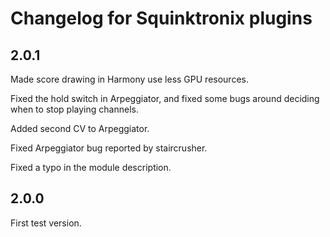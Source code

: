 # Changelog for Squinktronix plugins

## 2.0.1

Made score drawing in Harmony use less GPU resources.

Fixed the hold switch in Arpeggiator, and fixed some bugs around deciding when to stop playing channels.

Added second CV to Arpeggiator.

Fixed Arpeggiator bug reported by staircrusher.

Fixed a typo in the module description.

## 2.0.0

First test version.
